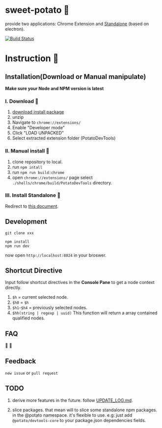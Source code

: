 # sweet-potato :sweet_potato:

provide two applications: Chrome Extension and [Standalone](./shells/electron/README.md) (based on electron).

[![Build Status](https://github.com/huangbuchao/sweet-potato/workflows/ci/badge.svg?branch=master&event=push)](https://github.com/huangbuchao/sweet-potato/actions)

# Instruction :christmas_tree:

## Installation(Download or Manual manipulate)

**Make sure your Node and NPM version is latest**

### I. Download :jack_o_lantern:

1. [download install package](https://sweet-potato-devtools-chrome.now.sh/PotatoDevTools.zip)
2. unzip
3. Navigate to `chrome://extensions/`
4. Enable "Developer mode"
5. Click "LOAD UNPACKED"
6. Select extracted extension folder (PotatoDevTools)

### II. Manual install :ghost:

1. clone repository to local.
2. run `npm intall`
3. run `npm run build:chrome`
4. open `chrome://extensions/` page select `./shells/chrome/build/PotatoDevTools` directory.

### III. Install Standalone :gift:

Redirect to [this document](./shells/electron/README.md).

## Development

~~~
git clone xxx
~~~

~~~
npm install
npm run dev
~~~

now open `http://localhost:8024` in your broswer.

## Shortcut Directive

Input follow shortcut directives in the **Console Pane** to get a node context directly.

1. `$h` = current selected node.
2. `$h0` = `$h`
3. `$h1`-`$h4` = previously selected nodes.
4. `$hh(string | regexp | uuid)` This function will return a array contained qualified nodes.

## FAQ

:jack_o_lantern:
:snail:

## Feedback

`new issue` or `pull request`

## TODO

1. derive more features in the future. follow [UPDATE_LOG.md](./UPDATE_LOG.md).

2. slice packages. that mean will to slice some standalone npm packages. in the @potato namespace. it's flexible to use.
e.g: just add `@potato/devtools-core` to your package.json dependencies fields.